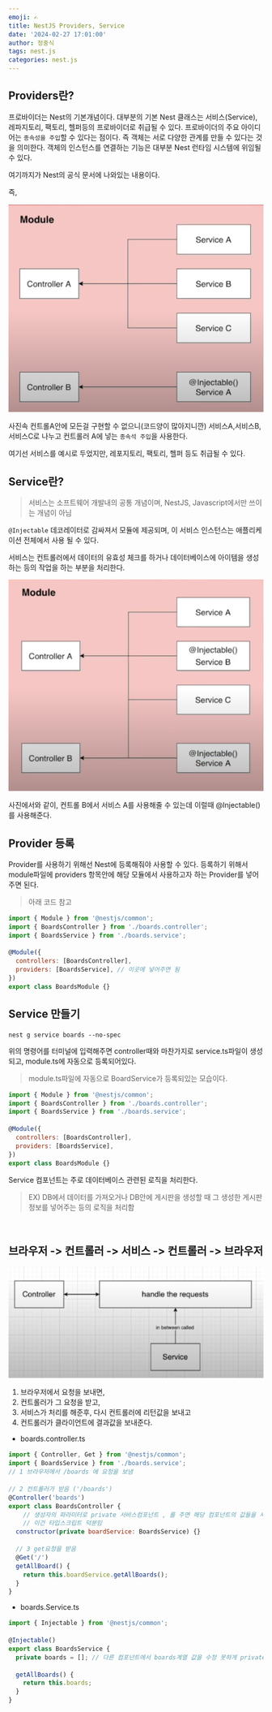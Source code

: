 ```yaml
---
emoji: ✍
title: NestJS Providers, Service
date: '2024-02-27 17:01:00'
author: 정중식
tags: nest.js
categories: nest.js
---
```


## Providers란?

프로바이더는 Nest의 기본개념이다.
대부분의 기본 Nest 클래스는 서비스(Service), 레파지토리, 팩토리, 헬퍼등의 프로바이더로 취급될 수 있다.
프로바이더의 주요 아이디어는 `종속성을 주입`할 수 있다는 점이다.
즉 객체는 서로 다양한 관계를 만들 수 있다는 것을 의미한다.
객체의 인스턴스를 연결하는 기능은 대부분 Nest 런타임 시스템에 위임될 수 있다.

여기까지가 Nest의 공식 문서에 나와있는 내용이다.

즉,

<img src='./Provider.png' />

사진속 컨트롤A안에 모든걸 구현할 수 없으니(코드양이 많아지니깐) 서비스A,서비스B,서비스C로 나누고 컨트롤러 A에 넣는 `종속석 주입`을 사용한다.

여기선 서비스를 예시로 두었지만, 레포지토리, 팩토리, 헬퍼 등도 취급될 수 있다.

## Service란?

> 서비스는 소프트웨어 개발내의 공통 개념이며, NestJS, Javascript에서만 쓰이는 개념이 아님

`@Injectable` 데코레이터로 감싸져서 모듈에 제공되며, 이 서비스 인스턴스는 애플리케이션 전체에서 사용 될 수 있다.

서비스는 컨트롤러에서 데이터의 유효성 체크를 하거나 데이터베이스에 아이템을 생성하는 등의 작업을 하는 부분을 처리한다.

<img src='./Service.png'/>

사진에서와 같이, 컨트롤 B에서 서비스 A를 사용해줄 수 있는데 이럴때 @Injectable()를 사용해준다.

## Provider 등록

Provider를 사용하기 위해선 Nest에 등록해줘야 사용할 수 있다.
등록하기 위해서 module파일에 providers 항목안에 해당 모듈에서 사용하고자 하는 Provider를 넣어주면 된다.

> 아래 코드 참고

```js
import { Module } from '@nestjs/common';
import { BoardsController } from './boards.controller';
import { BoardsService } from './boards.service';

@Module({
  controllers: [BoardsController],
  providers: [BoardsService], // 이곳에 넣어주면 됨
})
export class BoardsModule {}
```

## Service 만들기

`nest g service boards --no-spec`

위의 명령어를 터미널에 입력해주면 controller때와 마찬가지로 service.ts파일이 생성되고, module.ts에 자동으로 등록되어있다.

> module.ts파일에 자동으로 BoardService가 등록되있는 모습이다.

```js
import { Module } from '@nestjs/common';
import { BoardsController } from './boards.controller';
import { BoardsService } from './boards.service';

@Module({
  controllers: [BoardsController],
  providers: [BoardsService],
})
export class BoardsModule {}
```

Service 컴포넌트는 주로 데이터베이스 관련된 로직을 처리한다.

> EX) DB에서 데이터를 가져오거나 DB안에 게시판을 생성할 때 그 생성한 게시판 정보를 넣어주는 등의 로직을 처리함

<br/>

## 브라우저 -> 컨트롤러 -> 서비스 -> 컨트롤러 -> 브라우저

<img src='./패턴.png' />

1. 브라우저에서 요청을 보내면,
2. 컨트롤러가 그 요청을 받고,
3. 서비스가 처리를 해준후, 다시 컨트롤러에 리턴값을 보내고
4. 컨트롤러가 클라이언트에 결과값을 보내준다.

- boards.controller.ts

```js
import { Controller, Get } from '@nestjs/common';
import { BoardsService } from './boards.service';
// 1 브라우저에서 /boards 에 요청을 보냄

// 2 컨트롤러가 받음 ('/boards')
@Controller('boards')
export class BoardsController {
    // 생성자의 파라미터로 private 서비스컴포넌트 , 를 주면 해당 컴포넌트의 값들을 사용할 수 있음
    // 이건 타입스크립트 덕분임
  constructor(private boardService: BoardsService) {}

  // 3 get요청을 받음
  @Get('/')
  getAllBoard() {
    return this.boardService.getAllBoards();
  }
}


```

- boards.Service.ts

```js
import { Injectable } from '@nestjs/common';

@Injectable()
export class BoardsService {
  private boards = []; // 다른 컴포넌트에서 boards계열 값을 수정 못하게 private를 사용함

  getAllBoards() {
    return this.boards;
  }
}
```

```toc

```
